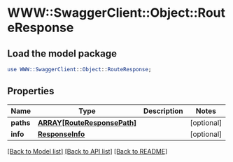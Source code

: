 # WWW::SwaggerClient::Object::RouteResponse

## Load the model package
```perl
use WWW::SwaggerClient::Object::RouteResponse;
```

## Properties
Name | Type | Description | Notes
------------ | ------------- | ------------- | -------------
**paths** | [**ARRAY[RouteResponsePath]**](RouteResponsePath.md) |  | [optional] 
**info** | [**ResponseInfo**](ResponseInfo.md) |  | [optional] 

[[Back to Model list]](../README.md#documentation-for-models) [[Back to API list]](../README.md#documentation-for-api-endpoints) [[Back to README]](../README.md)


